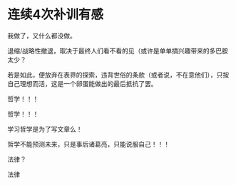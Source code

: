 # 连续4次补训有感
我做了，又什么都没做。

退缩/战略性撤退，取决于最终人们看不看的见（或许是单单搞兴趣带来的多巴胺太少？

若是如此，便放弃在表界的探索，违背世俗的条款（或者说，不在意他们），只按自己理想而活，这是一个卵蛋能做出的最后抵抗了罢。

哲学！！！

哲学！！！

学习哲学是为了写文章么！

哲学不能预测未来，只是事后诸葛亮，只能说服自己！！！

法律？

法律
